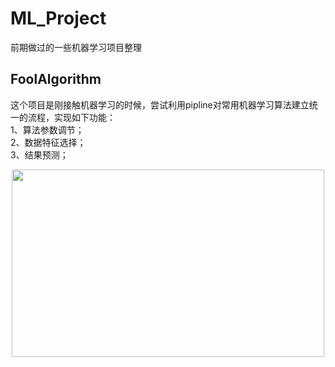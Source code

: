 # ML_Project
前期做过的一些机器学习项目整理

## FoolAlgorithm

这个项目是刚接触机器学习的时候，尝试利用pipline对常用机器学习算法建立统一的流程，实现如下功能：<br>
1、算法参数调节；<br>
2、数据特征选择；<br>
3、结果预测；<br>

<div align=center ><img src="https://github.com/xchadesi/ML_Project/tree/master/FoolAlgorithm/logo.PNG" height=300, width=500/></div>


